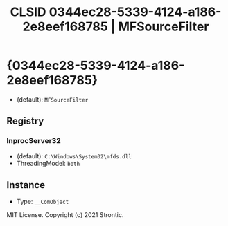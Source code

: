 ﻿---
title: "CLSID 0344ec28-5339-4124-a186-2e8eef168785 | MFSourceFilter"
excerpt: What is COM-Object CLSID 0344ec28-5339-4124-a186-2e8eef168785?
---

# {0344ec28-5339-4124-a186-2e8eef168785}

* (default): `MFSourceFilter`

## Registry


### InprocServer32

* (default): `C:\Windows\System32\mfds.dll`
* ThreadingModel: `both`

## Instance

* Type: `__ComObject`

MIT License. Copyright (c) 2021 Strontic.


